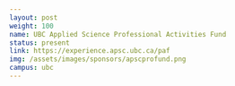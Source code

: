 ```yaml
---
layout: post
weight: 100
name: UBC Applied Science Professional Activities Fund
status: present
link: https://experience.apsc.ubc.ca/paf
img: /assets/images/sponsors/apscprofund.png
campus: ubc
---
```

